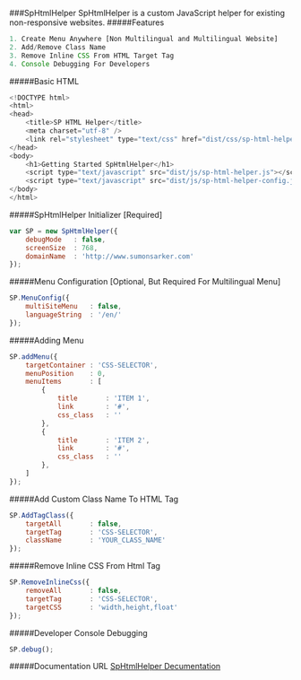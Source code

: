 ###SpHtmlHelper
SpHtmlHelper is a custom JavaScript helper for existing non-responsive websites.
#####Features
```javascript
1. Create Menu Anywhere [Non Multilingual and Multilingual Website]
2. Add/Remove Class Name
3. Remove Inline CSS From HTML Target Tag
4. Console Debugging For Developers
```
#####Basic HTML
```javascript
<!DOCTYPE html>
<html>
<head>
	<title>SP HTML Helper</title>
	<meta charset="utf-8" />
	<link rel="stylesheet" type="text/css" href="dist/css/sp-html-helper.css">
</head>
<body>
	<h1>Getting Started SpHtmlHelper</h1>
	<script type="text/javascript" src="dist/js/sp-html-helper.js"></script>
	<script type="text/javascript" src="dist/js/sp-html-helper-config.js"></script>
</body>
</html>
```
#####SpHtmlHelper Initializer [Required]
```javascript
var SP = new SpHtmlHelper({
	debugMode 	: false,
	screenSize 	: 768,
	domainName 	: 'http://www.sumonsarker.com'
});
```
#####Menu Configuration [Optional, But Required For Multilingual Menu]
```javascript
SP.MenuConfig({
	multiSiteMenu	: false,
	languageString 	: '/en/'
});
```
#####Adding Menu
```javascript
SP.addMenu({
	targetContainer : 'CSS-SELECTOR',
	menuPosition 	: 0,
	menuItems 		: [
		{
			title 		: 'ITEM 1',
			link 		: '#',
			css_class 	: ''
		},
		{
			title 		: 'ITEM 2',
			link 		: '#',
			css_class 	: ''
		},
	]
});
```
#####Add Custom Class Name To HTML Tag
```javascript
SP.AddTagClass({
	targetAll 		: false,
	targetTag 		: 'CSS-SELECTOR',
	className 		: 'YOUR_CLASS_NAME'
});
```
#####Remove Inline CSS From Html Tag
```javascript
SP.RemoveInlineCss({
	removeAll 		: false,
	targetTag 		: 'CSS-SELECTOR',
	targetCSS 		: 'width,height,float'
});
```
#####Developer Console Debugging
```javascript
SP.debug();
```
#####Documentation URL
[SpHtmlHelper Decumentation](http://sumon-sarker.github.io/sp-html-helper)